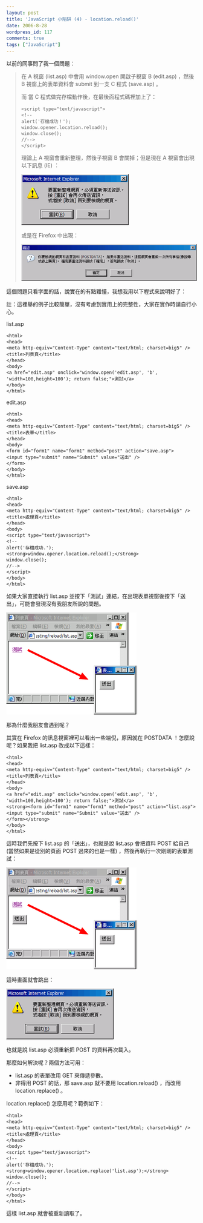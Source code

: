 ```yaml
---
layout: post
title: 'JavaScript 小陷阱 (4) - location.reload()'
date: 2006-8-28
wordpress_id: 117
comments: true
tags: ["JavaScript"]
---
```


以前的同事問了我一個問題：
<blockquote>

在 A 視窗 (list.asp) 中會用 window.open 開啟子視窗 B (edit.asp) ，然後 B 視窗上的表單資料會 submit 到一支 C 程式 (save.asp) 。

而 當 C 程式做完存檔動作後，在最後面程式碼裡加上了： 

```
<script type="text/javascript">
<!--
alert('存檔成功！');
window.opener.location.reload();
window.close();
//-->
</script>

```

理論上 A 視窗會重新整理，然後子視窗 B 會關掉；但是現在 A 視窗會出現以下訊息 (IE) ：

![](/resources/location_reload/1.gif)

或是在 Firefox 中出現：

![](/resources/location_reload/2.gif)
</blockquote>

<!--more-->

這個問題只看字面的話，說實在的有點難懂，我想我用以下程式來說明好了：

註：這裡舉的例子比較簡單，沒有考慮到實用上的完整性，大家在實作時請自行小心。

list.asp

```
<html>
<head>
<meta http-equiv="Content-Type" content="text/html; charset=big5" />
<title>列表頁</title>
</head>
<body>
<a href="edit.asp" onclick="window.open('edit.asp', 'b', 'width=100,height=100'); return false;">測試</a>
</body>
</html>

```

edit.asp

```
<html>
<head>
<meta http-equiv="Content-Type" content="text/html; charset=big5" />
<title>表單</title>
</head>
<body>
<form id="form1" name="form1" method="post" action="save.asp">
<input type="submit" name="Submit" value="送出" />
</form>
</body>
</html>

```

save.asp

```
<html>
<head>
<meta http-equiv="Content-Type" content="text/html; charset=big5" />
<title>處理頁</title>
</head>
<body>
<script type="text/javascript">
<!--
alert('存檔成功.');
<strong>window.opener.location.reload();</strong>
window.close();
//-->
</script>
</body>
</html>

```

如果大家直接執行 list.asp 並按下「測試」連結，在出現表單視窗後按下「送出」，可能會發現沒有我朋友所說的問題。

![](/resources/location_reload/3.gif)

那為什麼我朋友會遇到呢？

其實在 Firefox 的訊息視窗裡可以看出一些端倪，原因就在 POSTDATA ！怎麼說呢？如果我把 list.asp 改成以下這樣：

```
<html>
<head>
<meta http-equiv="Content-Type" content="text/html; charset=big5" />
<title>列表頁</title>
</head>
<body>
<a href="edit.asp" onclick="window.open('edit.asp', 'b', 'width=100,height=100'); return false;">測試</a>
<strong><form id="form1" name="form1" method="post" action="list.asp">
<input type="submit" name="Submit" value="送出" />
</form></strong>
</body>
</html>

```

這時我們先按下 list.asp 的「送出」，也就是說 list.asp 會把資料 POST 給自己 (當然如果是從別的頁面 POST 過來的也是一樣) ，然後再執行一次剛剛的表單測試：

![](/resources/location_reload/4.gif) 

這時畫面就會跳出：

![](/resources/location_reload/1.gif)

也就是說 list.asp 必須重新把 POST 的資料再次載入。

那麼如何解決呢？兩個方法可用：

* list.asp 的表單改用 GET 來傳遞參數。
* 非得用 POST 的話，那 save.asp 就不要用 location.reload() ，而改用 location.replace() 。


location.replace() 怎麼用呢？範例如下：

```
<html>
<head>
<meta http-equiv="Content-Type" content="text/html; charset=big5" />
<title>處理頁</title>
</head>
<body>
<script type="text/javascript">
<!--
alert('存檔成功.');
<strong>window.opener.location.replace('list.asp');</strong>
window.close();
//-->
</script>
</body>
</html>

```

這樣 list.asp 就會被重新讀取了。
